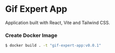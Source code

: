 # Gif Expert App

Application built with React, Vite and Tailwind CSS.

### Create Docker Image
```bash
$ docker build . -t "gif-expert-app:v0.0.1"
```
